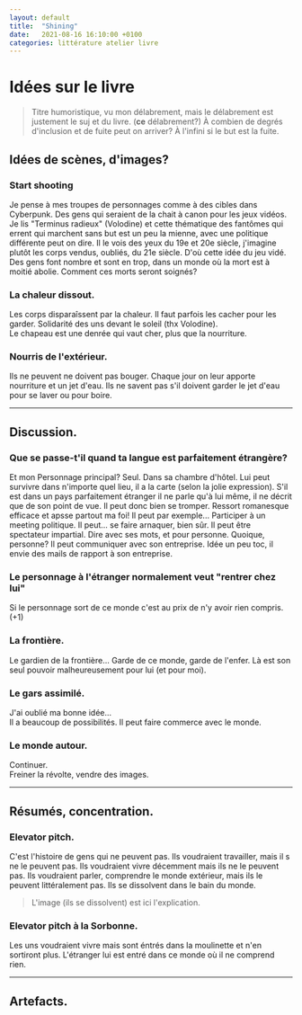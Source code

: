 ```yaml
---
layout: default
title:  "Shining"
date:   2021-08-16 16:10:00 +0100
categories: littérature atelier livre
---
```


# Idées sur le livre

> Titre humoristique, vu mon délabrement, mais le délabrement est justement le suj et du livre. (__ce__ délabrement?) 
> À combien de degrés d'inclusion et de fuite peut on arriver? À l'infini si le but est la fuite.

## Idées de scènes, d'images?

### Start shooting  
Je pense à mes troupes de personnages comme à des cibles dans Cyberpunk. Des gens qui seraient de la chait à canon pour les jeux vidéos.
Je lis "Terminus radieux" (Volodine) et cette thématique des fantômes qui errent qui marchent sans but est un peu la mienne, avec une politique différente peut on dire. Il le vois des yeux du 19e et 20e siècle, j'imagine plutôt les corps vendus, oubliés, du 21e siècle. D'où cette idée du jeu vidé. Des gens font nombre et sont en trop, dans un monde où la mort est à moitié abolie. Comment ces morts seront soignés?

### La chaleur dissout.
Les corps disparaîssent par la chaleur. Il faut parfois les cacher pour les garder. Solidarité des uns devant le soleil (thx Volodine).  
Le chapeau est une denrée qui vaut cher, plus que la nourriture.

### Nourris de l'extérieur.
Ils ne peuvent ne doivent pas bouger. Chaque jour on leur apporte nourriture et un jet d'eau. Ils ne savent pas s'il doivent garder le jet d'eau pour se laver ou pour boire.

---

## Discussion.

### Que se passe-t'il quand ta langue est parfaitement étrangère?  
Et mon Personnage principal? Seul. Dans sa chambre d'hôtel. Lui peut survivre dans n'importe quel lieu, il a la carte (selon la jolie expression). S'il est dans un pays parfaitement étranger il ne parle qu'à lui même, il ne décrit que de son point de vue. Il peut donc bien se tromper. Ressort romanesque efficace et apsse partout ma foi!
Il peut par exemple... Participer à un meeting politique. 
Il peut... se faire arnaquer, bien sûr.
Il peut être spectateur impartial. Dire avec ses mots, et pour personne.
Quoique, personne? Il peut communiquer avec son entreprise. Idée un peu toc, il envie des mails de rapport à son entreprise.

### Le personnage à l'étranger normalement veut "rentrer chez lui"
Si le personnage sort de ce monde c'est au prix de n'y avoir rien compris. (+1)


### La frontière.
Le gardien de la frontière... Garde de ce monde, garde de l'enfer. Là est son seul pouvoir malheureusement pour lui (et pour moi).

### Le gars assimilé.
J'ai oublié ma bonne idée...  
Il a beaucoup de possibilités. Il peut faire commerce avec le monde.

### Le monde autour.
Continuer.  
Freiner la révolte, vendre des images.

---

## Résumés, concentration.

### Elevator pitch.  
C'est l'histoire de gens qui ne peuvent pas. Ils voudraient travailler, mais il s ne le peuvent pas. Ils voudraient vivre décemment mais ils ne le peuvent pas. Ils voudraient parler, comprendre le monde extérieur, mais ils le peuvent littéralement pas. Ils se dissolvent dans le bain du monde.  
> L'image (ils se dissolvent) est ici l'explication.

### Elevator pitch à la Sorbonne.
Les uns voudraient vivre mais sont éntrés dans la moulinette et n'en sortiront plus. L'étranger lui est entré dans ce monde où il ne comprend rien.  

---

## Artefacts.




